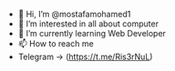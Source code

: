 - 👋 Hi, I’m @mostafamohamed1
- 👀 I’m interested in all about computer 
- 🌱 I’m currently learning Web Developer
- 📫 How to reach me 
- Telegram -> (https://t.me/Ris3rNuL)

<!---
mostafamohamed1/mostafamohamed1 is a ✨ special ✨ repository because its `README.md` (this file) appears on your GitHub profile.
You can click the Preview link to take a look at your changes.
--->
